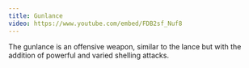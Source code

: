 ```yaml
---
title: Gunlance
video: https://www.youtube.com/embed/FDB2sf_Nuf8
---
```


The gunlance is an offensive weapon, similar to the lance but with the addition of powerful and varied shelling attacks.

